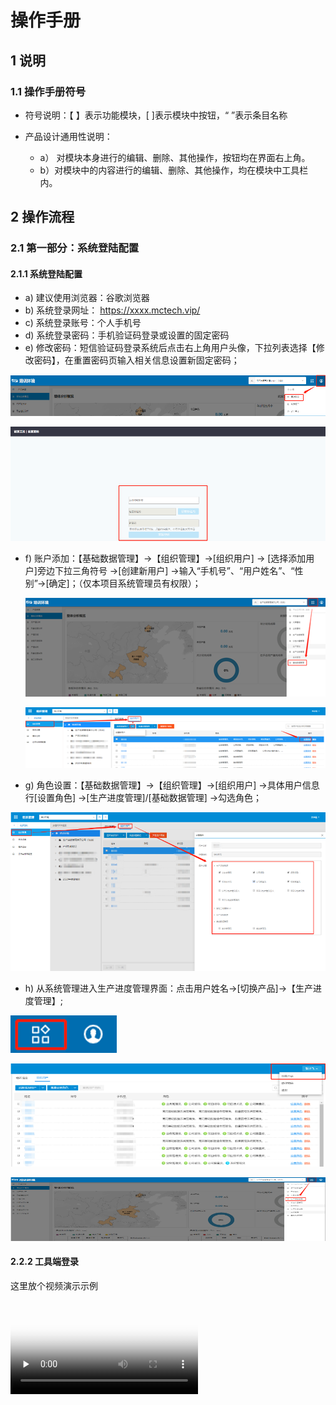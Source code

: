# 操作手册


## 1 说明

### 1.1 操作手册符号

- 符号说明：【 】表示功能模块，[ ]表示模块中按钮，“ ”表示条目名称

- 产品设计通用性说明：

  - a） 对模块本身进行的编辑、删除、其他操作，按钮均在界面右上角。
  - b）对模块中的内容进行的编辑、删除、其他操作，均在模块中工具栏内。

  

## 2 操作流程

### 2.1 第一部分：系统登陆配置

#### 2.1.1 系统登陆配置

- a)  建议使用浏览器：谷歌浏览器
- b)  系统登录网址： https://xxxx.mctech.vip/
- c)  系统登录账号：个人手机号
- d)  系统登录密码：手机验证码登录或设置的固定密码
- e)  修改密码：短信验证码登录系统后点击右上角用户头像，下拉列表选择【修改密码】，在重置密码页输入相关信息设置新固定密码；

![图片 1](./images/1.png)

![图片2](./images/2.png)

- f)  账户添加：【基础数据管理】→【组织管理】→[组织用户] → [选择添加用户]旁边下拉三角符号 →[创建新用户] →输入“手机号”、“用户姓名”、“性别”→[确定]；（仅本项目系统管理员有权限）；

  ![图片3](./images/3.png)

  ![图片4](./images/4.png)

- g) 角色设置：【基础数据管理】→【组织管理】→[组织用户] →具体用户信息行[设置角色] →[生产进度管理]/[基础数据管理] →勾选角色；

![图片5](./images/5.png)

- h) 从系统管理进入生产进度管理界面：点击用户姓名→[切换产品]→【生产进度管理】;

![图片6](./images/6.png)

![图片7](./images/7.png)

![图片8](./images/8.png)



#### 2.2.2 工具端登录

这里放个视频演示示例

<video id="video" controls="" preload="none" poster="./cq/videos/8.jpg" style="max-width: 100%">
  <source id="mp4" src="./cq/videos/8.mp4" type="video/mp4">
</video>
